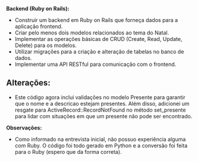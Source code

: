 **Backend (Ruby on Rails):**
- Construir um backend em Ruby on Rails que forneça dados para a aplicação frontend.
- Criar pelo menos dois modelos relacionados ao tema do Natal.
- Implementar as operações básicas de CRUD (Create, Read, Update, Delete) para os modelos.
- Utilizar migrações para a criação e alteração de tabelas no banco de dados.
- Implementar uma API RESTful para comunicação com o frontend.

## Alterações:
 - Este código agora inclui validações no modelo Presente para garantir que o nome e a descricao estejam presentes. Além disso, adicionei um resgate para ActiveRecord::RecordNotFound no método set_presente para lidar com situações em que um presente não pode ser encontrado.

**Observações:**
- Como informado na entrevista inicial, não possuo experiência alguma com Ruby. O código foi todo gerado em Python e a conversão foi feita para o Ruby (espero que da forma correta).
